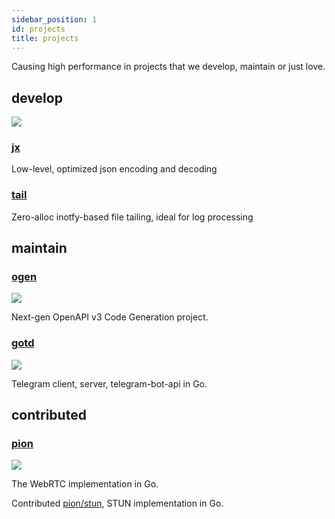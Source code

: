 ```yaml
---
sidebar_position: 1
id: projects
title: projects
---
```


Causing high performance in projects that we develop, maintain or just love.

## develop

![](https://avatars.githubusercontent.com/u/93744681?s=80&v=4)

### [jx](https://github.com/go-faster/jx)
Low-level, optimized json encoding and decoding
### [tail](https://github.com/go-faster/tail)
Zero-alloc inotfy-based file tailing, ideal for log processing

## maintain

### [ogen](https://github.com/ogen-go/ogen)

![](https://avatars.githubusercontent.com/u/85122432?s=80&v=4)

Next-gen OpenAPI v3 Code Generation project.

### [gotd](https://github.com/gotd/td)

![](https://avatars.githubusercontent.com/u/75253497?s=80&v=4)

Telegram client, server, telegram-bot-api in Go.

## contributed

### [pion](https://github.com/orgs/pion)

![](https://avatars.githubusercontent.com/u/38192892?s=80&v=4)

The WebRTC implementation in Go.

Contributed [pion/stun](https://github.com/pion/stun), STUN implementation in Go.
